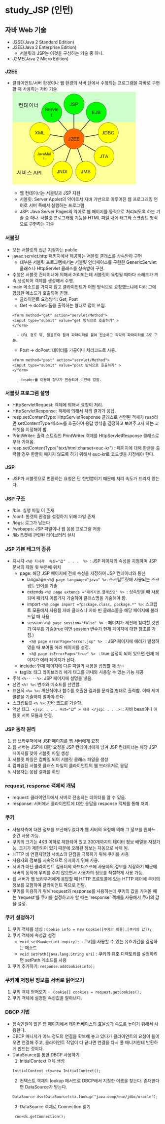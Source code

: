 # study_JSP (인턴)

## 자바 Web 기술
- J2SE(Java 2 Standard Edition)
- J2EE(Java 2 Enterprise Edition) 
    - 서블릿과 JSP는 이것을 구성하는 기술 중 하나.
- J2ME(Java 2 Micro Edition)

### J2EE
- 클라이언트/서버 환경이나 웹 환경의 서버 단에서 수행되는 프로그램을 자바로 구현할 때 사용하는 자바 기술
<img src='./img/J2EE.png' width='400px' height='300px'></img>

    - 웹 컨테이너는 서블릿과 JSP 지원
    - 서블릿: Server Applet의 약어로서 자바 기반으로 이루어진 웹 프로그래밍 언어로 서버 쪽에서 실행하는 프로그램
    - JSP: Java Server Pages의 약어로 웹 페이지를 동적으로 처리되도록 하는 기술 중 하나. 서블릿 프로그래밍 기능을 HTML 파일 내에 태그와 스크립트 형식으로 구현하는 기술

### 서블릿
- 모든 서블릿의 접근 지정자는 public
- javax.servlet.http 패키지에서 제공하는 서블릿 클래스를 상속받아 구현
    - 대부분 서블릿 프로그램에서는 서블릿 인터페이스를 구현한 GenericServlet 클래스나 HttpServlet 클래스를 상속받아 구현.
- 수행은 서블릿 컨테이너에 의해서 처리되는데 서블릿이 요청될 때마다 스레드가 계속 생성되어 객체를 생성해서 수행.
- main 메소드를 가지지 않고 클라이언트가 어떤 방식으로 요청했느냐에 다라 그에 합당한 메소드가 호출되어 진행.
    - 클라이언트 요청방식: Get, Post
    - Get -> doGet: 폼을 출력하는 형태로 많이 쓰임.
    ```
    <form method="get" action="servlet/Method">
    <input type="submit" value="get 방식으로 호출하기" >
    </form>
    ```
        - URL 경로 뒤, 물음표와 함께 파라미터를 붙여 전송하고 각각의 파라미터를 &로 구분.
    - Post -> doPost: 데이터를 가공이나 처리코드로 사용.
    ```
    <form method="post" action="servlet/Method">
    <input type="submit" value="post 방식으로 호출하기" >
    </form>
    ```
        - header를 이용해 정보가 전송되어 보안에 강함.
### 서블릿 프로그램 설명
- HttpServletRequest: 객체에 의해서 요청이 처리.
- HttpServletResponse: 객체에 의해서 처리 결과가 응답.
- resp.setContentType: HttpServletResponse 클래스로 선언된 객체가 resp라면 setContentType 메소드를 호출하여 응답 방식을 결정하고 보여주고자 하는 코드셋을 지정해야 함.
- PrintWriter: 출력 스트림인 PrintWriter 객체를 HttpServletResponse 클래스로부터 가져옴.
- resp.setContentType("text/html;charset=euc-kr") : 페이지에 대해 한글을 출력할 경우 한글이 깨지지 않도록 하기 위해서 euc-kr로 코드셋을 지정해야 한다.

### JSP
- JSP가 서블릿으로 변환하는 요청은 단 한번뿐이기 때문에 처리 속도가 드리지 않는다.

### JSP 구조
- /bin: 실행 파일 이 존재
- /conf: 톰캣의 환경을 설정하기 위해 파일 존재
- /logs: 로그가 남는다
- /webapps: JSP 파일이나 웹 응용 프로그램 저장
- /lib 톰캣에 관련된 라이브러리 설치

### JSP 기본 태그의 종류
- 지시자 `<%@ 지시자  속성="값" . . .  %> `: JSP 페이지의 속성을 지정하며 JSP 문서의 제일 윗 부분에 위치
    - page: 해당 JSP 페이지에 전체 속성을 지정하여 JSP 컨테이너와 통신
        - language `<%@ page language="java" %>`:  스크립트릿에 사용되는 스크립트 언어를 기술
        - extends `<%@ page extends ="패키지명.클래스명" %> `: 상속받을 때 사용되며 패키지 이름가지 기술하여 클래스명을 기술해야 함.
        - import `<%@ page import ="package.class, package.*" %>`: 스크립트 모듈에서 사용될 자바 클래스나 자바 빈 클래스들을 해당 페이지에 불러드일 때 사용.
        - session `<%@ page session="false" %> `: 페이지가 세션에 참여할 것인가 여부를 기술(true 이면 session 변수가 현재 페이지에 대한 참조를 가짐.)
        - ` <%@ page errorPage="error.jsp" %> ` : JSP 페이지에 에러가 발생하였을 때 보여줄 에러 페이지를 설정.
        -  ` <%@ page isErrorPage="true" %> ` : true 설정이 되어 있으면 현재 페이지가 에러 페이지가 된다.
    - include: 현재 페이지에 다른 파일의 내용을 삽입할 때 상ㅇ
    - taglib: 태그 라이브러리 에게 태그를 꺼내와 사용할 수 있는 기능 제공
- 주석 `<%-- --%>`: JSP 페이지에 설명을 넣음.
- 선언 `<%! %>`: 변수와 메소드를 선언함.
- 표현식 `<%= %>`: 계산식이나 함수를 호출한 결과를 문자열 형태로 출력함. 이때 세미콜론을 기술하지 말아야 한다.
- 스크립트릿 `<% %>`: 자바 코드를 기술함.
- 액선 태그 ` <jsp: . . . 속성=“값” > 내용 </jsp: . . .> `: 자바 bean이나 애플릿 서버 모듈과 연결.

### JSP 동작 원리
1. 웹 브라우저에서 JSP 페이지를 웹 서버에게 요청
2. 웹 서버는 JSP에 대한 요청을 JSP 컨테이너에게 넘겨 JSP 컨테이너는 해당 JSP 페이지를 찾아 서블릿 파일 생성
3. 서블릿 파일은 컴파일 되어 서블릿 클래스 파일을 생성
4. 컴파일된 서블릿 클래스 파일이 클라이언트의 웹 브라우저로 응답
5. 사용자는 응답 결과를 확인

### request, response 객체의 개념
- request: 클라이언트에서 서버로 전송되는 데이터를 알 수 있음.
- response: 서버에서 클라이언트에 대한 응답을 response 객체를 통해 처리.

### 쿠키
- 사용자측에 대한 정보를 보관해두었다가 웹 서버의 요청에 의해 그 정보를 원하느 순간 사용 가능.
- 쿠키의 크기는 4KB 이하로 제한되어 있고 300개까지의 데이터 정보 배열을 저장가능. 크기가 제한되어 있기 때문에 오래된 정보는 자동으로 삭제 됨.
- HTTP 비 연결지향형 서비스의 단점을 극복하기 위해 쿠키를 사용
- 사용자의 정보를 지속적으로 유지하기 위해 사용.
- 서버가 아닌 클라이언트 컴퓨터의 하드디스크에 사용자의 정보를 저장하기 때문에 서버의 동작에 무리를 주지 않으면서 사용자의 정보를 적절하게 사용 가능.
- 웹 서버가 웹 브라우저에게 응답할 때 HTTP 프로토콜에 있는 HTTP 헤더에 쿠키의 정보를 포함하여 클라이언트 쪽으로 전달.
- 쿠키를 이용하기 위해 request와 response를 사용하는데 쿠키의 값을 가져올 때는 'request'를 쿠키를 설정하고자 할 때는 'response' 객체를 사용해서 쿠키의 값을 설정.

### 쿠키 설정하기
1. 쿠키 객체를 생성 : `Cookie info = new Cookie([쿠키의 이름],[쿠키의 값]); `
2. 쿠키 객체에 속성값 설정
    - `void setMaxAge(int expiry); `: 쿠키를 사용할 수 있는 유효기간을 결정하는 메소드
    - `void setPath(java.lang.String uri)` : 쿠키의 유호 디렉토리를 설정하려면 setPath 메소드를 사용
3. 쿠키 추가하기: `response.addCookie(info); `

### 쿠키에 저장된 정보를 서버로 읽어오기
1. 쿠키 객체 얻어오기 - ` Cookie[] cookies = request.getCookies(); `
2. 쿠키 객체에 설정된 속성값을 알아낸다.

### DBCP 기법
- 접속인원이 많은 웹 페이지에서 데이터베이스의 효율성과 속도를 높이기 위해서 사용한다. 
- DBCP 매니저가 어느 정도의 연결을 확보해 놓고 있다가 클라이언트의 요청이 들어오면 연결해 주고, 클라이언트 작업이 다 끝나면 연결을 다시 풀 매니저한테 반환하게 만드는 것이다.
- DataSource를 통한 DBCP 사용하기
    1. InitialContext 객체 생성
    ```
    InitialContext ctx=new InitialContext();
    ```
    2. 컨텍스트 객체의 lookup 메서드로 DBCP에서 지정한 이름을 찾는다. 존재한다면 DataSource가 받는다.
    ```
    DataSource ds=(DataSource)ctx.lookup("java:comp/env/jdbc/oracle");
    ```
    3. DataSource 객체로 Connection 얻기
    ```
     con=ds.getConnection();                                          
    ```